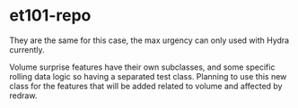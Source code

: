 # et101-repo

They are the same for this case, the max urgency can only used with Hydra currently.


Volume surprise features have their own subclasses, and some specific rolling data logic so having a separated test class. Planning to use this new class for the features that will be added related to volume and affected by redraw.



